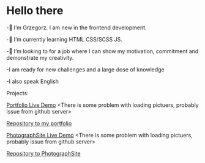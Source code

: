 # Hello there

-👋 I’m Grzegorz. I am new in the frontend development.

-🌱 I’m currently learning HTML CSS/SCSS JS. 

-💞️ I’m looking to for a job where I can show my motivation, commitment and demonstrate my creativity.

-I am ready for new challenges and a large dose of knowledge

-I also speak English 


Projects:

[Portfolio Live Demo](https://czesuaww.github.io/GrzegorzSzwedSite/) <There is some problem with loading pictuers, probably issue from github server>

[Repository to my portfolio](https://github.com/czesuaww/GrzegorzSzwedSite)    

[PhotographSite Live Demo](https://czesuaww.github.io/PhotographSite/) <There is some problem with loading pictuers, probably issue from github server>

[Repository to PhotographSite](https://github.com/czesuaww/PhotographSite)


